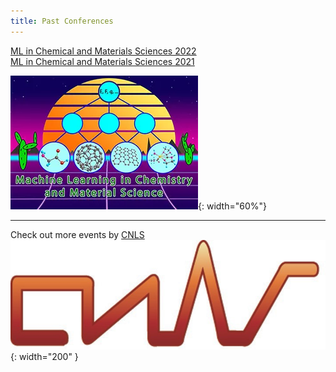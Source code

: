 ```yaml
---
title: Past Conferences
---
```


<!-- {:. style="text-align: center"}  -->
[ML in Chemical and Materials Sciences 2022](https://web.cvent.com/event/98d693ec-2328-4e76-bf46-c88d714cb55a/summary)     
[ML in Chemical and Materials Sciences 2021](https://web.cvent.com/event/5e804abe-b0bb-4c3e-b5f8-94df8cd75147/summary)    

![](/assets/past_events/2023-logo.webp){: width="60%"}

--------------------       
Check out more events by [CNLS](https://cnls.lanl.gov/External/Conferences.php)
![](/assets/CNLS_logo.jpg){: width="200" }
